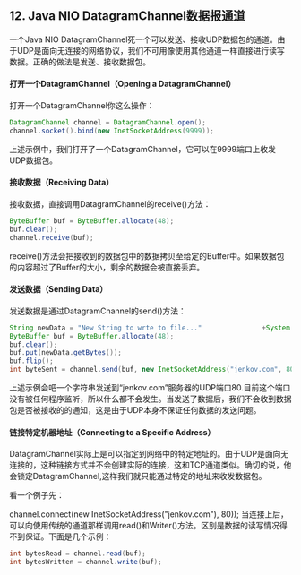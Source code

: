 ## 12. Java NIO DatagramChannel数据报通道
一个Java NIO DatagramChannel死一个可以发送、接收UDP数据包的通道。由于UDP是面向无连接的网络协议，我们不可用像使用其他通道一样直接进行读写数据。正确的做法是发送、接收数据包。

#### 打开一个DatagramChannel（Opening a DatagramChannel）
打开一个DatagramChannel你这么操作：
```java
DatagramChannel channel = DatagramChannel.open();
channel.socket().bind(new InetSocketAddress(9999));
```
上述示例中，我们打开了一个DatagramChannel，它可以在9999端口上收发UDP数据包。

#### 接收数据（Receiving Data）
接收数据，直接调用DatagramChannel的receive()方法：
```java
ByteBuffer buf = ByteBuffer.allocate(48);
buf.clear();
channel.receive(buf);
```
receive()方法会把接收到的数据包中的数据拷贝至给定的Buffer中。如果数据包的内容超过了Buffer的大小，剩余的数据会被直接丢弃。

#### 发送数据（Sending Data）
发送数据是通过DatagramChannel的send()方法：
```java
String newData = "New String to wrte to file..."               +System.currentTimeMillis();
ByteBuffer buf = ByteBuffer.allocate(48);
buf.clear();
buf.put(newData.getBytes());
buf.flip();
int byteSent = channel.send(buf, new InetSocketAddress("jenkov.com", 80));
```
上述示例会吧一个字符串发送到“jenkov.com”服务器的UDP端口80.目前这个端口没有被任何程序监听，所以什么都不会发生。当发送了数据后，我们不会收到数据包是否被接收的的通知，这是由于UDP本身不保证任何数据的发送问题。

#### 链接特定机器地址（Connecting to a Specific Address）
DatagramChannel实际上是可以指定到网络中的特定地址的。由于UDP是面向无连接的，这种链接方式并不会创建实际的连接，这和TCP通道类似。确切的说，他会锁定DatagramChannel,这样我们就只能通过特定的地址来收发数据包。

看一个例子先：

channel.connect(new InetSocketAddress("jenkov.com"), 80));
当连接上后，可以向使用传统的通道那样调用read()和Writer()方法。区别是数据的读写情况得不到保证。下面是几个示例：
```java
int bytesRead = channel.read(buf);
int bytesWritten = channel.write(buf);
```
